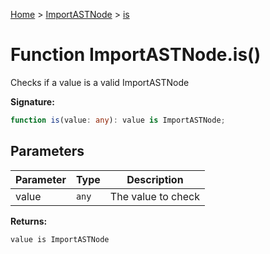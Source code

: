 [Home](../../../index.md) &gt; [ImportASTNode](../../importastnode.md) &gt; [is](./is_1.md)

# Function ImportASTNode.is()

Checks if a value is a valid ImportASTNode

<b>Signature:</b>

```typescript
function is(value: any): value is ImportASTNode;
```

## Parameters

|  Parameter | Type | Description |
|  --- | --- | --- |
|  value | `any` | The value to check |

<b>Returns:</b>

`value is ImportASTNode`

